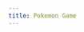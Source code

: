 ```yaml
---
title: Pokemon Game
---
```

<html>
<head lang="en">
    <meta charset="UTF-8">
    <title>Pokemon Game</title>
    <script src="https://code.jquery.com/jquery-1.9.1.js"></script>
    <script src="Pokescript.js"></script>
</head>
<body>
    <canvas id="canvas" width="600" height="460"></canvas>
</body>
</html>                                   